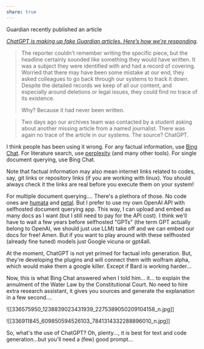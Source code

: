 ```yaml
---
share: true
---
```


Guardian recently published an article 

*[ChatGPT is making up fake Guardian articles. Here’s how we’re responding](https://www.theguardian.com/commentisfree/2023/apr/06/ai-chatgpt-guardian-technology-risks-fake-article?fbclid=IwAR18mVnQbr3TrTX_SL9pfeZSVrDIi6MRaHd8mJaY64pOTQP9uA9XYJDgVIM)*.

> The reporter couldn’t remember writing the specific piece, but the headline certainly sounded like something they would have written. It was a subject they were identified with and had a record of covering. Worried that there may have been some mistake at our end, they asked colleagues to go back through our systems to track it down. Despite the detailed records we keep of all our content, and especially around deletions or legal issues, they could find no trace of its existence.
> 
> Why? Because it had never been written.

> 
> Two days ago our archives team was contacted by a student asking about another missing article from a named journalist. There was again no trace of the article in our systems. The source? ChatGPT.

I think people has been using it wrong. For any factual information, use [Bing Chat](https://www.bing.com/new). For literature search, use [perplexity](https://www.perplexity.ai/) (and many other tools). For single document querying, use Bing Chat.

Note that factual information may also mean internet links related to codes, say, git links or repository links (if you are working with linux). You should always check it the links are real before you execute them on your system!

For multiple document querying.... There's a plethora of those. No code ones are [humata](https://www.humata.ai/) and [petal](https://www.petal.org/). But I prefer to use my own OpenAI API with selfhosted document querying app. This way, I can upload and embed as many docs as I want (but I still need to pay for the API cost). I think we'll have to wait a few years before selfhosted "GPTs" (the term GPT actually belong to OpenAI, we should just use LLM) take off and we can embed our docs for free! Amen. But if you want to play around with these selfhosted (already fine tuned) models just Google vicuna or gpt4all.

At the moment, ChatGPT is not yet primed for factual info generation. But, they're developing the plugins and will connect them with wolfram alpha, which would make them a google killer. Except if Bard is working harder...

Now, this is what Bing Chat answered when I told him... it... to explain the annulment of the Water Law by the Constitutional Court. No need to hire extra research assistant, it gives you sources and generate the explanation in a few second....

![[336575950_1238839023431939_2275389050209104158_n.jpg]]

![[336911845_609850594526103_7841314332288896010_n.jpg]]


So, what's the use of ChatGPT? Oh, plenty..., it is best for text and code generation...but you'll need a (few) good prompt...